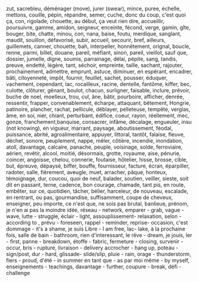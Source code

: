 zut, sacrebleu, déménager (move), jurer (swear), mince, puree, échelle, mettons, couille, pépin, répandre, semer, cuche, donc du coup, c'est quoi ça, con, rigolade, chouette, au début, ça veut rien dire, accueillir, poursuivre, gamme, amidon, seigneur, enceinte, fécond, verge, gamin, gîte, bouger, bite, chatte, minou, con, nana, baise, foutu, merdique, sanglant, maudit, souillon, défavorisé, subir, accueil, secourir, bref, ailleurs, guillemets, canner, chouette, bah, interpeller, honnêtement, orignal, boucle, renne, parmi, billet, douane, pareil, méfiant, sinon, pareil, vieillot, sauf que, dossier, jumelle, digne, soumis, parrainage, délai, pépite, sang, tandis, preuve, endetté, légère, tant, séchoir, empreinte, taille, sachant, rajouter, prochainement, admettre, emprunt, astuce, diminuer, en espérant, encadrer, bâti, citoyenneté, impôt, fournir, feuillet, sachet, pousser, éduquer, vachement, cependant, lac, rocailleux, racine, dentelle, fantôme, kiffer, bec, culotte, clôturer, gênant, boulot, chacun, surligner, faisable, inclure, prévoir, buche de noel, moelleux, trou, cul, âne, bâtir, pourboire, afficher, denrée, ressentir, frapper, convenablement, écharpe, attaquant, bêtement, Hongrie, patinoire, plancher, rachat, pellicule, déblayer, pelleteuse, tempête, verglas, âme, en soi, nier, chiant, perturbant, édifice, coeur, rayon, réellement, mec, gonze, franchement,banquise, consacrer, infâme, décalage, engueuler, insu (not knowing), en vigueur, marrant, paysage, aboutissement, féodal, puissance, abrité, agroalimentaire, appuyer, littoral, tantôt, falaise, fleuve, déchet, sonore, peuplement, nappe, mêler, côtière, incendie, inondation, atoll, davantage, calcaire, panache, peuple, voisinage, solde, ferroviaire, aérien, revêtir, alcool, moitié, désormais, grotte, royaume, aise, pénurie, coincer, angoisse, chelou, connerie, foutaise, hôtelier, hisse, brosse, cible, but, épreuve, dépaysé, biffer, bouffe, fournisseur, facture, écran, éparpiller, radoter, salle, fièrement, aveugle, muet, arracher, pâque, honteux, témoignage, dur, coucou, quoi de neuf, balader, soutien, veiller, sieste, soit dit en passant, terne, cadence, bon courage, chamade, tant pis, en route, embêter, sur ce, quotidien, tâcher, bélier, harceleur, de nouveau, escalade, en rentrant, ou pas, gourmandise, suffisamment, coupe de cheveux, enseigner, peu importe, ce n'est que, ne sois pas brutal, banlieue, prénom, je n'en ai pas la moindre idée,
réseau - network,
emparer - grab,
vague - wave,
lutte - struggle,
éclair - light,
assouplissement- relaxation,
selon - according to ,
prévu - foreseen, 
rappel - reminder, 
reprise- occasion,
c'est dommage - it's a shame,
je suis Libre -  I am free,
lac- lake,
à la prochaine fois,
salle de bain - bathroom,
rien d'interessant,
le rêve - dream,
je jouis,
ler - first,
panne - breakdown,
étoffe - fabric,
fermeture - closing,
survenir - occur,
bris - rupture,
livraison - delivery
accrocher - hang up,
poteau - sign/post,
dur - hard,
glissade- slide/slip,
pluie - rain,
orage - thunderstorm,
fiers - proud,
d'été - in summer
en tant que - as
par moi même - by myself,
enseignements - teachings,
davantage - further,
coupure - break,
défi - challenge